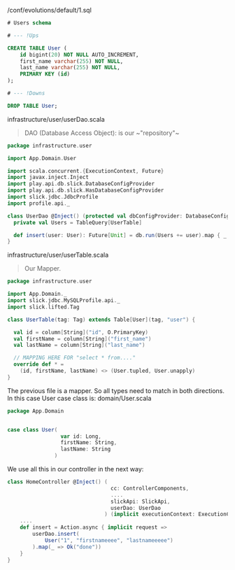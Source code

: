 /conf/evolutions/default/1.sql

```sql
# Users schema

# --- !Ups

CREATE TABLE User (
    id bigint(20) NOT NULL AUTO_INCREMENT,
    first_name varchar(255) NOT NULL,
    last_name varchar(255) NOT NULL,
    PRIMARY KEY (id)
);

# --- !Downs

DROP TABLE User;
```



infrastructure/user/userDao.scala
 > DAO (Database Access Object): is our ~"repository"~

```scala
package infrastructure.user

import App.Domain.User

import scala.concurrent.{ExecutionContext, Future}
import javax.inject.Inject
import play.api.db.slick.DatabaseConfigProvider
import play.api.db.slick.HasDatabaseConfigProvider
import slick.jdbc.JdbcProfile
import profile.api._

class UserDao @Inject() (protected val dbConfigProvider: DatabaseConfigProvider)(implicit executionContext: ExecutionContext) extends HasDatabaseConfigProvider[JdbcProfile] {
  private val Users = TableQuery[UserTable]

  def insert(user: User): Future[Unit] = db.run(Users += user).map { _ => () }
}
```

infrastructure/user/userTable.scala
> Our Mapper.

```scala
package infrastructure.user

import App.Domain._
import slick.jdbc.MySQLProfile.api._
import slick.lifted.Tag

class UserTable(tag: Tag) extends Table[User](tag, "user") {

  val id = column[String]("id", O.PrimaryKey)
  val firstName = column[String]("first_name")
  val lastName = column[String]("last_name")

  // MAPPING HERE FOR "select * from...."
  override def * =
    (id, firstName, lastName) <> (User.tupled, User.unapply)
}
```
The previous file is a mapper. So all types need to match in both directions. In this case User case class is:
domain/User.scala

```scala
package App.Domain


case class User(
                 var id: Long,
                 firstName: String,
                 lastName: String
               )

```

We use all this in our controller in the next way:

```scala
class HomeController @Inject() (
                                 cc: ControllerComponents,
                                 ....
                                 slickApi: SlickApi,
                                 userDao: UserDao
                               ) (implicit executionContext: ExecutionContext) extends AbstractController(cc) {
    ....
    def insert = Action.async { implicit request =>
        userDao.insert(
            User("1", "firstnameeee", "lastnameeeee")
        ).map(_ => Ok("done"))
    }
}
```
